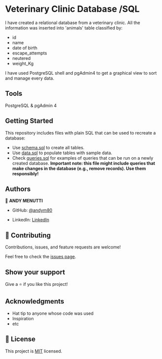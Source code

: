 # Veterinary Clinic Database  /SQL 
I have created a relational database from a veterinary clinic. 
All the information was inserted into 'animals' table classified by: 

- id
- name
- date of birth
- escape_attempts
- neutered
- weight_Kg

I have used PostgreSQL shell and pgAdmin4 to get a graphical view to sort and manage every data. 

## Tools
PostgreSQL & pgAdmin 4


## Getting Started

This repository includes files with plain SQL that can be used to recreate a database:

- Use [schema.sql](./schema.sql) to create all tables.
- Use [data.sql](./data.sql) to populate tables with sample data.
- Check [queries.sql](./queries.sql) for examples of queries that can be run on a newly created database. **Important note: this file might include queries that make changes in the database (e.g., remove records). Use them responsibly!**


## Authors

👤 **ANDY MENUTTI**

- GitHub: [@andym80](https://github.com/andym80)

- LinkedIn: [LinkedIn](https://linkedin.com/in/andres-menutti)


## 🤝 Contributing

Contributions, issues, and feature requests are welcome!

Feel free to check the [issues page](../../issues/).

## Show your support

Give a ⭐️ if you like this project!

## Acknowledgments

- Hat tip to anyone whose code was used
- Inspiration
- etc

## 📝 License

This project is [MIT](./MIT.md) licensed.
